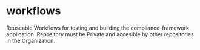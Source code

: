 # workflows
Reuseable Workflows for testing and building the compliance-framework application.
Repository must be Private and accesible by other repositories in the Organization.
